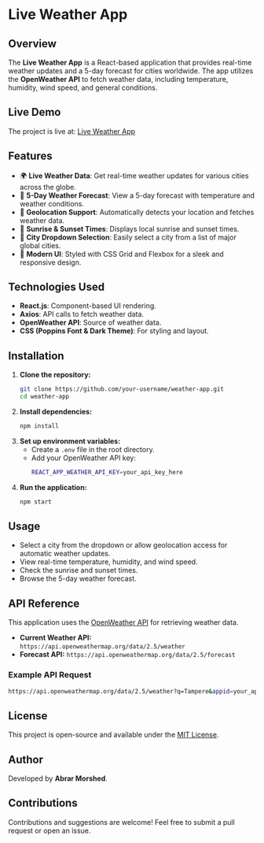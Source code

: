 # Live Weather App

## Overview
The **Live Weather App** is a React-based application that provides real-time weather updates and a 5-day forecast for cities worldwide. The app utilizes the **OpenWeather API** to fetch weather data, including temperature, humidity, wind speed, and general conditions.

## **Live Demo**
The project is live at: [Live Weather App](https://live-weather-n9uy.onrender.com/)

## Features
- 🌍 **Live Weather Data**: Get real-time weather updates for various cities across the globe.
- 📅 **5-Day Weather Forecast**: View a 5-day forecast with temperature and weather conditions.
- 🔄 **Geolocation Support**: Automatically detects your location and fetches weather data.
- 🌇 **Sunrise & Sunset Times**: Displays local sunrise and sunset times.
- 🌆 **City Dropdown Selection**: Easily select a city from a list of major global cities.
- 🌙 **Modern UI**: Styled with CSS Grid and Flexbox for a sleek and responsive design.

## Technologies Used
- **React.js**: Component-based UI rendering.
- **Axios**: API calls to fetch weather data.
- **OpenWeather API**: Source of weather data.
- **CSS (Poppins Font & Dark Theme)**: For styling and layout.

## Installation
1. **Clone the repository:**
   ```sh
   git clone https://github.com/your-username/weather-app.git
   cd weather-app
   ```
2. **Install dependencies:**
   ```sh
   npm install
   ```
3. **Set up environment variables:**
   - Create a `.env` file in the root directory.
   - Add your OpenWeather API key:
     ```sh
     REACT_APP_WEATHER_API_KEY=your_api_key_here
     ```
4. **Run the application:**
   ```sh
   npm start
   ```

## Usage
- Select a city from the dropdown or allow geolocation access for automatic weather updates.
- View real-time temperature, humidity, and wind speed.
- Check the sunrise and sunset times.
- Browse the 5-day weather forecast.


## API Reference
This application uses the [OpenWeather API](https://openweathermap.org/api) for retrieving weather data.
- **Current Weather API:** `https://api.openweathermap.org/data/2.5/weather`
- **Forecast API:** `https://api.openweathermap.org/data/2.5/forecast`

### Example API Request
```sh
https://api.openweathermap.org/data/2.5/weather?q=Tampere&appid=your_api_key&units=metric
```

## License
This project is open-source and available under the [MIT License](LICENSE).

## Author
Developed by **Abrar Morshed**.

## Contributions
Contributions and suggestions are welcome! Feel free to submit a pull request or open an issue.

